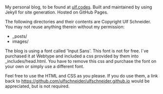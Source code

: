 My personal blog, to be found at [ulf.codes](http://ulf.codes). Built and maintained by using Jekyll for site generation. Hosted on GitHub Pages.

The following directories and their contents are Copyright Ulf Schneider. You may not reuse anything therein without my permission:

* _posts/
* images/

The blog is using a font called 'Input Sans'. This font is not for free. I´ve purchased it at Webtype and included a css provided by them into _includes/head.html.
You have to remove this css and purchase the font on your own or simply use a different font.

Feel free to use the HTML and CSS as you please. If you do use them, a link back to https://github.com/ulfschneider/ulfschneider.github.io would be appreciated, but is not required.
